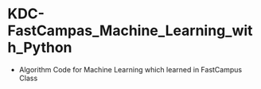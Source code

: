 # KDC-FastCampas_Machine_Learning_with_Python
- Algorithm Code for Machine Learning which learned in FastCampus Class
